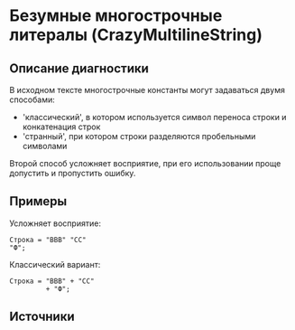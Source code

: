 # Безумные многострочные литералы (CrazyMultilineString)

<!-- Блоки выше заполняются автоматически, не трогать -->
## Описание диагностики
<!-- Описание диагностики заполняется вручную. Необходимо понятным языком описать смысл и схему работу -->

В исходном тексте многострочные константы могут задаваться двумя способами:

- 'классический', в котором используется символ переноса строки и конкатенация строк 
- 'странный', при котором строки разделяются пробельными символами

Второй способ усложняет восприятие, при его использовании проще допустить и пропустить ошибку.

## Примеры
<!-- В данном разделе приводятся примеры, на которые диагностика срабатывает, а также можно привести пример, как можно исправить ситуацию -->

Усложняет восприятие:

```bsl
Строка = "ВВВ" "СС"
"Ф";
```

Классический вариант:

```bsl
Строка = "ВВВ" + "СС"
         + "Ф";
```

## Источники
<!-- Необходимо указывать ссылки на все источники, из которых почерпнута информация для создания диагностики -->
<!-- Примеры источников

* Источник: [Стандарт: Тексты модулей](https://its.1c.ru/db/v8std#content:456:hdoc)
* Полезная информация: [Отказ от использования модальных окон](https://its.1c.ru/db/metod8dev#content:5272:hdoc)
* Источник: [Cognitive complexity, ver. 1.4](https://www.sonarsource.com/docs/CognitiveComplexity.pdf) -->
